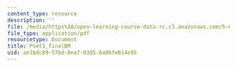 ```yaml
---
content_type: resource
description: ''
file: /media/https%3A/open-learning-course-data-rc.s3.amazonaws.com/5-07sc-biological-chemistry-i-fall-2013/ae1bdc8957bd0ea703056a9bfeb14e95_MIT5_07SCF13_Pset1.pdf
file_type: application/pdf
resourcetype: Document
title: Pset1_finalBM
uid: ae1bdc89-57bd-0ea7-0305-6a9bfeb14e95
---
```

